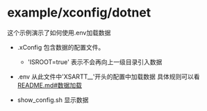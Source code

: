 # example/xconfig/dotnet

这个示例演示了如何使用.env加载数据

- .xConfig
    包含数据的配置文件。
    - 'ISROOT=true'
        表示不会再向上一级目录引入数据


- .env
    从此文件中'XSARTT__'开头的配置中加载数据
    具体规则可以看[README.md#数据加载](../../../README.md#数据的加载)

- show_config.sh
    显示数据
